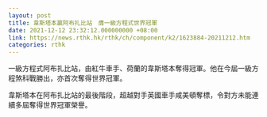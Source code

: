 ```yaml
---
layout: post
title: 韋斯塔本贏阿布扎比站　膺一級方程式世界冠軍
date: 2021-12-12 23:32:12.000000000 +08:00
link: https://news.rthk.hk/rthk/ch/component/k2/1623884-20211212.htm
categories: rthk
---
```


一級方程式阿布扎比站，由紅牛車手、荷蘭的韋斯塔本奪得冠軍。他在今屆一級方程煞科戰勝出，亦首次奪得世界冠軍。

韋斯塔本在阿布扎比站的最後階段，超越對手英國車手咸美頓奪標，令對方未能連續多屆奪得世界冠軍榮譽。
